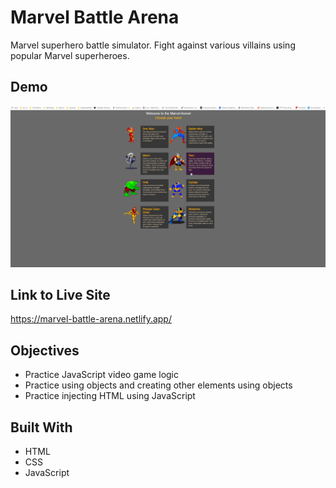 # Marvel Battle Arena

Marvel superhero battle simulator. Fight against various villains using popular Marvel superheroes. 

## Demo

![demo](https://github.com/codewithsrobins1/marvel-battle-arena/blob/master/marvelArena.gif)

## Link to Live Site

https://marvel-battle-arena.netlify.app/

## Objectives

* Practice JavaScript video game logic
* Practice using objects and creating other elements using objects
* Practice injecting HTML using JavaScript

## Built With

* HTML
* CSS
* JavaScript


